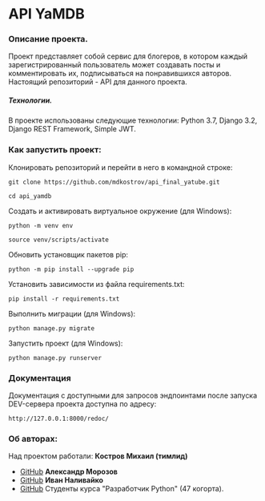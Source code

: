 # API YaMDB
### Описание проекта.
Проект представляет собой сервис для блогеров, в котором каждый зарегистрированный пользователь может создавать посты и комментировать их, подписываться на понравившихся авторов.
Настоящий репозиторий - API для данного проекта.

##### Технологии.
В проекте использованы следующие технологии:
Python 3.7, Django 3.2, Django REST Framework, Simple JWT.
### Как запустить проект:

Клонировать репозиторий и перейти в него в командной строке:

```
git clone https://github.com/mdkostrov/api_final_yatube.git
```

```
cd api_yamdb
```

Cоздать и активировать виртуальное окружение (для Windows):

```
python -m venv env
```

```
source venv/scripts/activate
```

Обновить установщик пакетов pip:

```
python -m pip install --upgrade pip
```

Установить зависимости из файла requirements.txt:

```
pip install -r requirements.txt
```

Выполнить миграции (для Windows):

```
python manage.py migrate
```

Запустить проект (для Windows):

```
python manage.py runserver
```

### Документация
Документация с доступными для запросов эндпоинтами после запуска DEV-сервера проекта доступна по адресу:

```
http://127.0.0.1:8000/redoc/
```

### Об авторах:
Над проектом работали:
**Костров Михаил (тимлид)**
* [GitHub](https://github.com/mdkostrov/)
**Александр Морозов**
* [GitHub](https://github.com/notebad)
**Иван Наливайко**
* [GitHub](https://github.com/nemanick)
Студенты курса "Разработчик Python" (47 когорта).
